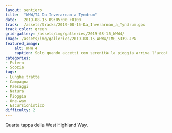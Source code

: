 ```yaml
---
layout: sentiero
title:  "WHW/T4 Da Inverarnan a Tyndrum"
date:   2019-08-15 09:05:00 +0100
track:  /assets/tracks/2019-08-15-Da_Inverarnan_a_Tyndrum.gpx
track_color: green
grid-gallery: /assets/img/galleries/2019-08-15_WHW4/
image: /assets/img/galleries/2019-08-15_WHW4/IMG_5339.JPG
featured_image:
    alt: WHW 4
    caption: Solo quando accetti con serenità la pioggia arriva l'arcobaleno...
categories:
- Estero
- Scozia
tags:
- Lunghe tratte
- Campagna
- Paesaggi
- Natura
- Pioggia
- One-way
- Escursionistico
difficulty: 2
---
```


Quarta tappa della West Highland Way.
